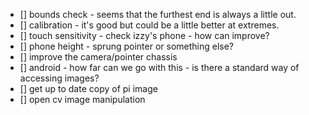  - [] bounds check - seems that the furthest end is always a little out.
 - [] calibration - it's good but could be a little better at extremes.
 - [] touch sensitivity - check izzy's phone - how can improve?
 - [] phone height - sprung pointer or something else?
 - [] improve the camera/pointer chassis
 - [] android - how far can we go with this - is there a standard way of accessing images?
 - [] get up to date copy of pi image
 - [] open cv image manipulation
